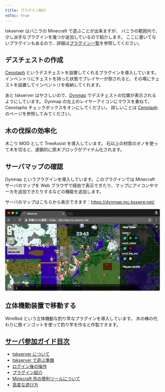 ```yaml
---
title: プラグイン紹介
noToc: true
---
```


tskserver はバニラの Minecraft で遊ぶことが出来ますが、
バニラの範囲内で、少し派手なプラグインを幾つか追加しているので紹介します。
ここに書いてないプラグインもあるので、詳細は[プラグイン一覧](/plugins)を参照してください。

## デスチェストの作成
[Cenotaph](/plugins/cenotaph) というデスチェストを設置してくれるプラグインを導入しています。
インベントリにチェストを持った状態でプレイヤーが倒されると、その場にチェストを設置してインベントリを格納してくれます。

あと tskserver はやさしいので、[Dynmap](https://dynmap.mc.ksswre.net) でデスチェストの位置が表示されるようにしています。
Dynmap の左上のレイヤーアイコンにマウスを重ねて、Cenotaphs チェックボックスをオンにしてください。
詳しいことは [Cenotaph](/plugins/cenotaph) のページを参照してみてください。

## 木の伐採の効率化
木こり MOD として TreeAssist を導入しています。
石以上の材質のオノを使って木を切ると、連鎖的に原木ブロックがアイテム化されます。


## サーバマップの確認
Dynmap というプラグインを導入しています。このプラグインでは Minecraft サーバのマップを Web ブラウザで経由で表示できたり、マップにアイコンやマーカを追加できたりするなどの機能を追加します。

サーバのマップはこちらから表示できます：<https://dynmap.mc.ksswre.net/>

![Dynmap](/img/dynmap.png)

## 立体機動装置で移動する
WireRod という立体機動な釣り竿なプラグインを導入しています。
木の棒の代わりに鉄インゴットを使って釣り竿を作ると作製できます。


## [サーバ参加ガイド目次](/introduction)
* [tskserver について](/introduction/about)
* [tskserver で遊ぶ準備](/introduction/prepare)
* [ログイン後の操作](/introduction/day1)
* [プラグイン紹介](/introduction/plugins)
* [Minecraft 外の便利ツールについて](/introduction/tools)
* [高度な遊び方](/introduction/advanced)
